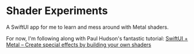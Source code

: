 # Shader Experiments

A SwiftUI app for me to learn and mess around with Metal shaders.

For now, I'm following along with Paul Hudson's fantastic tutorial: [SwiftUI + Metal – Create special effects by building your own shaders](https://www.youtube.com/watch?v=EgzWwgRpUuw)

